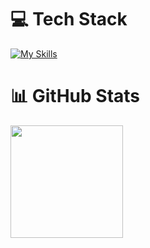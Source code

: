 # 💻 Tech Stack
[![My Skills](https://skillicons.dev/icons?i=py,selenium,java,html,css,js)](https://skillicons.dev)

# 📊 GitHub Stats

<a href="https://github.com/anuraghazra/convoychat">
  <img height=180 align="center" src="https://github-readme-stats.vercel.app/api/top-langs/?username=bysedd&theme=dark&size_weight=0.5&count_weight=0.1&hide_border=true&layout=compact" />
</a>

<!-- footer -->
<!-- [![](https://visitcount.itsvg.in/api?id=bysedd&label=Profile%20Views&color=12&icon=5&pretty=true)](https://visitcount.itsvg.in) -->

<!-- Proudly created with GPRM ( https://gprm.itsvg.in ) -->

